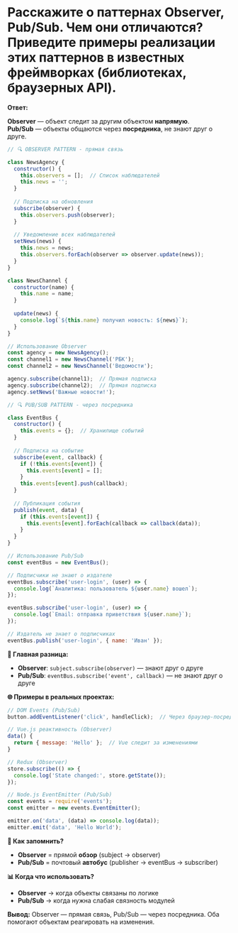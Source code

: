 # Расскажите о паттернах Observer, Pub/Sub. Чем они отличаются? Приведите примеры реализации этих паттернов в известных фреймворках (библиотеках, браузерных API).

**Ответ:**

**Observer** — объект следит за другим объектом **напрямую**.  
**Pub/Sub** — объекты общаются через **посредника**, не знают друг о друге.

```javascript
// 🔍 OBSERVER PATTERN - прямая связь

class NewsAgency {
  constructor() {
    this.observers = [];  // Список наблюдателей
    this.news = '';
  }
  
  // Подписка на обновления
  subscribe(observer) {
    this.observers.push(observer);
  }
  
  // Уведомление всех наблюдателей
  setNews(news) {
    this.news = news;
    this.observers.forEach(observer => observer.update(news));
  }
}

class NewsChannel {
  constructor(name) {
    this.name = name;
  }
  
  update(news) {
    console.log(`${this.name} получил новость: ${news}`);
  }
}

// Использование Observer
const agency = new NewsAgency();
const channel1 = new NewsChannel('РБК');
const channel2 = new NewsChannel('Ведомости');

agency.subscribe(channel1);  // Прямая подписка
agency.subscribe(channel2);  // Прямая подписка
agency.setNews('Важные новости!');

// 🔍 PUB/SUB PATTERN - через посредника

class EventBus {
  constructor() {
    this.events = {};  // Хранилище событий
  }
  
  // Подписка на событие
  subscribe(event, callback) {
    if (!this.events[event]) {
      this.events[event] = [];
    }
    this.events[event].push(callback);
  }
  
  // Публикация события
  publish(event, data) {
    if (this.events[event]) {
      this.events[event].forEach(callback => callback(data));
    }
  }
}

// Использование Pub/Sub
const eventBus = new EventBus();

// Подписчики не знают о издателе
eventBus.subscribe('user-login', (user) => {
  console.log(`Аналитика: пользователь ${user.name} вошел`);
});

eventBus.subscribe('user-login', (user) => {
  console.log(`Email: отправка приветствия ${user.name}`);
});

// Издатель не знает о подписчиках
eventBus.publish('user-login', { name: 'Иван' });
```

**🤔 Главная разница:**
- **Observer**: `subject.subscribe(observer)` — знают друг о друге
- **Pub/Sub**: `eventBus.subscribe('event', callback)` — не знают друг о друге

**🌐 Примеры в реальных проектах:**

```javascript
// DOM Events (Pub/Sub)
button.addEventListener('click', handleClick);  // Через браузер-посредник

// Vue.js реактивность (Observer)
data() {
  return { message: 'Hello' };  // Vue следит за изменениями
}

// Redux (Observer)
store.subscribe(() => {
  console.log('State changed:', store.getState());
});

// Node.js EventEmitter (Pub/Sub)
const events = require('events');
const emitter = new events.EventEmitter();

emitter.on('data', (data) => console.log(data));
emitter.emit('data', 'Hello World');
```

**🧠 Как запомнить?**
- **Observer** = прямой **обзор** (subject → observer)
- **Pub/Sub** = почтовый **автобус** (publisher → eventBus → subscriber)

**📊 Когда что использовать?**
- **Observer** → когда объекты связаны по логике
- **Pub/Sub** → когда нужна слабая связность модулей

**Вывод:**
Observer — прямая связь, Pub/Sub — через посредника. Оба помогают объектам реагировать на изменения.